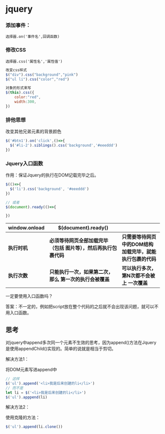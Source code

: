 

# jquery

### 添加事件：

`选择器.on('事件名',回调函数)`

### 修改CSS

`选择器.css('属性名','属性值')`

```JavaScript
改变css样式
$("div").css("background","pink")
$("ul li").css("color","red")

对象的形式来写
$(this).css({
    color:"red",
    width:300,
})
```

### 排他思想

改变其他兄弟元素的背景颜色

```JavaScript
$('#btn1').on('click',()=>{
  $('#li-2').siblings().css('background','#eeeddd')
}) 
```

### Jquery入口函数

作用：保证Jquery的执行在DOM记载完毕之后。

```javascript
$(()=>{
  $('li').css('background', '#eeeddd')
})

// 或者
$(document).ready(()=>{

})
```

| **window.onload** | **$(document).ready()**                                      |                                                            |
| ----------------- | ------------------------------------------------------------ | ---------------------------------------------------------- |
| **执行时机**      | **必须等待网页全部加载完毕（包括 图片等），然后再执行包裹代码** | **只需要等待网页中的DOM结构 加载完毕，就能执行包裹的代码** |
| **执行次数**      | **只能执行一次，如果第二次，那么 第一次的执行会被覆盖**      | **可以执行多次，第N次都不会被上 一次覆盖**                 |

一定要使用入口函数吗？

答案：不一定的，例如把script放在整个代码的之后就不会出现该问题，就可以不用入口函数。

## 思考

对jquery中append多次同一个元素不生效的思考，因为append()方法在Jquery是使用appendChild()实现的。简单的说就是相当于剪切。

解决方法1：

将DOM元素写进append中

```JavaScript
// 这样
$('ul').append('<li>我是后来创建的li</li>')
// 而不是
let li = $('<li>我是后来创建的li</li>')
$('ul').apppend(li)
```

解决方法2：

使用克隆的方法：

```JavaScript
$('ul').append(li.clone())
```

